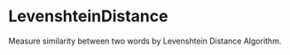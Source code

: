 LevenshteinDistance
===================

Measure similarity between two words by Levenshtein Distance Algorithm.

